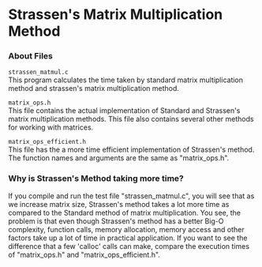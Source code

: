 # Strassen's Matrix Multiplication Method


### About Files

`strassen_matmul.c`  
This program calculates the time taken by standard matrix multiplication method and strassen's matrix multiplication method.
  
`matrix_ops.h`  
This file contains the actual implementation of Standard and Strassen's matrix multiplication methods. This file also contains several other methods for working with matrices.

`matrix_ops_efficient.h`  
This file has the a more time efficient implementation of Strassen's method. The function names and arguments are the same as "matrix_ops.h".

### Why is Strassen's Method taking more time?

If you compile and run the test file "strassen_matmul.c", you will see that as we increase matrix size, Strassen's method takes a lot more time as compared to the Standard method of matrix multiplication. You see, the problem is that even though Strassen's method has a better Big-O complexity, function calls, memory allocation, memory access and other factors take up a lot of time in practical application. If you want to see the difference that a few 'calloc' calls can make, compare the execution times of "matrix_ops.h" and "matrix_ops_efficient.h".
